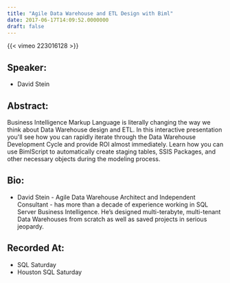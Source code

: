 ```yaml
---
title: "Agile Data Warehouse and ETL Design with Biml"
date: 2017-06-17T14:09:52.0000000
draft: false
---
```


{{< vimeo 223016128 >}}

## Speaker:

 - David Stein

## Abstract:

<p>Business Intelligence Markup Language is literally changing the way we think about Data Warehouse design and ETL. In this interactive presentation you'll see how you can rapidly iterate through the Data Warehouse Development Cycle and provide ROI almost immediately.  Learn how you can use BimlScript to automatically create staging tables, SSIS Packages, and other necessary objects during the modeling process.</p>

## Bio:

 - <p>David Stein - Agile Data Warehouse Architect and Independent Consultant - has more than a decade of experience working in SQL Server Business Intelligence. He’s designed multi-terabyte, multi-tenant Data Warehouses from scratch as well as saved projects in serious jeopardy.</p>

## Recorded At:

 - SQL Saturday
 - Houston SQL Saturday

